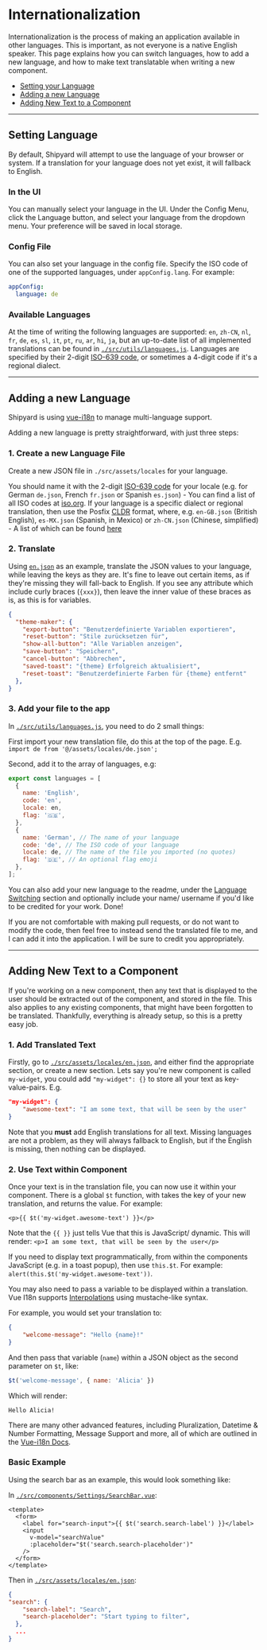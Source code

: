 # Internationalization

Internationalization is the process of making an application available in other languages. This is important, as not everyone is a native English speaker. This page explains how you can switch languages, how to add a new language, and how to make text translatable when writing a new component.

- [Setting your Language](#setting-language)
- [Adding a new Language](#adding-a-new-language)
- [Adding New Text to a Component](#adding-new-text-to-a-component)

---

## Setting Language

By default, Shipyard will attempt to use the language of your browser or system. If a translation for your language does not yet exist, it will fallback to English.

### In the UI

You can manually select your language in the UI. Under the Config Menu, click the Language button, and select your language from the dropdown menu. Your preference will be saved in local storage.

### Config File

You can also set your language in the config file. Specify the ISO code of one of the supported languages, under `appConfig.lang`. For example:

```yaml
appConfig:
  language: de
```

### Available Languages

At the time of writing the following languages are supported: `en`, `zh-CN`, `nl`, `fr`, `de`, `es`, `sl`, `it`, `pt`, `ru`, `ar`, `hi`, `ja`, but an up-to-date list of all implemented translations can be found in [`./src/utils/languages.js`](https://github.com/khulnaSoft/shipyard/blob/master/src/utils/languages.js).  Languages are specified by their 2-digit [ISO-639 code](https://en.wikipedia.org/wiki/List_of_ISO_639-1_codes), or sometimes a 4-digit code if it's a regional dialect.

---

## Adding a new Language

Shipyard is using [vue-i18n](https://vue-i18n.intlify.dev/guide/) to manage multi-language support.

Adding a new language is pretty straightforward, with just three steps:

### 1. Create a new Language File

Create a new JSON file in `./src/assets/locales` for your language.

You should name it with the 2-digit [ISO-639 code](https://en.wikipedia.org/wiki/List_of_ISO_639-1_codes) for your locale (e.g. for German `de.json`, French `fr.json` or Spanish `es.json`) - You can find a list of all ISO codes at [iso.org](https://www.iso.org/obp/ui).
If your language is a specific dialect or regional translation, then use the Posfix [CLDR](http://cldr.unicode.org/) format, where, e.g. `en-GB.json` (British English), `es-MX.json` (Spanish, in Mexico) or `zh-CN.json` (Chinese, simplified) - A list of which can be found [here](https://github.com/unicode-org/cldr-json/blob/master/cldr-json/cldr-core/availableLocales.json)

### 2. Translate

Using [`en.json`](https://github.com/khulnaSoft/shipyard/tree/master/src/assets/locales/en.json) as an example, translate the JSON values to your language, while leaving the keys as they are. It's fine to leave out certain items, as if they're missing they will fall-back to English. If you see any attribute which include curly braces (`{xxx}`), then leave the inner value of these braces as is, as this is for variables.

```json
{
  "theme-maker": {
    "export-button": "Benutzerdefinierte Variablen exportieren",
    "reset-button": "Stile zurücksetzen für",
    "show-all-button": "Alle Variablen anzeigen",
    "save-button": "Speichern",
    "cancel-button": "Abbrechen",
    "saved-toast": "{theme} Erfolgreich aktualisiert",
    "reset-toast": "Benutzerdefinierte Farben für {theme} entfernt"
  },
}
```

### 3. Add your file to the app

In [`./src/utils/languages.js`](https://github.com/khulnaSoft/shipyard/tree/master/src/utils/languages.js), you need to do 2 small things:

First import your new translation file, do this at the top of the page.
E.g. `import de from '@/assets/locales/de.json';`

Second, add it to the array of languages, e.g:

```javascript
export const languages = [
  {
    name: 'English',
    code: 'en',
    locale: en,
    flag: '🇬🇧',
  },
  {
    name: 'German', // The name of your language
    code: 'de', // The ISO code of your language
    locale: de, // The name of the file you imported (no quotes)
    flag: '🇩🇪', // An optional flag emoji
  },
];
```

You can also add your new language to the readme, under the [Language Switching](https://github.com/khulnaSoft/shipyard#language-switching-) section and optionally include your name/ username if you'd like to be credited for your work. Done!

If you are not comfortable with making pull requests, or do not want to modify the code, then feel free to instead send the translated file to me, and I can add it into the application. I will be sure to credit you appropriately.

---

## Adding New Text to a Component

If you're working on a new component, then any text that is displayed to the user should be extracted out of the component, and stored in the file. This also applies to any existing components, that might have been forgotten to be translated. Thankfully, everything is already setup, so this is a pretty easy job.

### 1. Add Translated Text

Firstly, go to [`./src/assets/locales/en.json`](https://github.com/khulnaSoft/shipyard/blob/master/src/assets/locales/en.json), and either find the appropriate section, or create a new section. Lets say you're new component is called `my-widget`, you could add `"my-widget": {}` to store all your text as key-value-pairs. E.g.

```json
"my-widget": {
	"awesome-text": "I am some text, that will be seen by the user"
}
```

Note that you **must** add English translations for all text. Missing languages are not a problem, as they will always fallback to English, but if the English is missing, then nothing can be displayed.

### 2. Use Text within Component

Once your text is in the translation file, you can now use it within your component. There is a global `$t` function, with takes the key of your new translation, and returns the value. For example:

```vue
<p>{{ $t('my-widget.awesome-text') }}</p>
```

Note that the `{{ }}` just tells Vue that this is JavaScript/ dynamic.
This will render: `<p>I am some text, that will be seen by the user</p>`

If you need to display text programmatically, from within the components JavaScript (e.g. in a toast popup), then use `this.$t`.
For example: `alert(this.$t('my-widget.awesome-text'))`.

You may also need to pass a variable to be displayed within a translation. Vue I18n supports [Interpolations](https://vue-i18n.intlify.dev/guide/essentials/syntax.html#interpolations) using mustache-like syntax.

For example, you would set your translation to:

```json
{
	"welcome-message": "Hello {name}!"
}
```

And then pass that variable (`name`) within a JSON object as the second parameter on `$t`, like:

```javascript
$t('welcome-message', { name: 'Alicia' })
```

Which will render:

```text
Hello Alicia!
```

There are many other advanced features, including  Pluralization,  Datetime & Number Formatting, Message Support and more, all of which are outlined in the [Vue-i18n Docs](https://vue-i18n.intlify.dev/guide/).

### Basic Example

Using the search bar as an example, this would look something like:

In [`./src/components/Settings/SearchBar.vue`](https://github.com/khulnaSoft/shipyard/blob/master/src/components/Settings/SearchBar.vue):

```vue
<template>
  <form>
    <label for="search-input">{{ $t('search.search-label') }}</label>
    <input
      v-model="searchValue"
      :placeholder="$t('search.search-placeholder')"
    />
  </form>
</template>
```

Then in [`./src/assets/locales/en.json`](https://github.com/khulnaSoft/shipyard/blob/master/src/assets/locales/en.json):

```json
{
"search": {
    "search-label": "Search",
    "search-placeholder": "Start typing to filter",
  },
  ...
}
```
